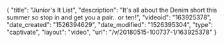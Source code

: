{
    "title": "Junior's It List",
    "description": "It's all about the Denim short this summer so stop in and get you a pair.. or ten!",
    "videoid": "163925378",
    "date_created": "1526394629",
    "date_modified": "1526395304",
    "type": "captivate",
    "layout": "video",
    "url": "\/v\/20180515-100737-1\/163925378"
}